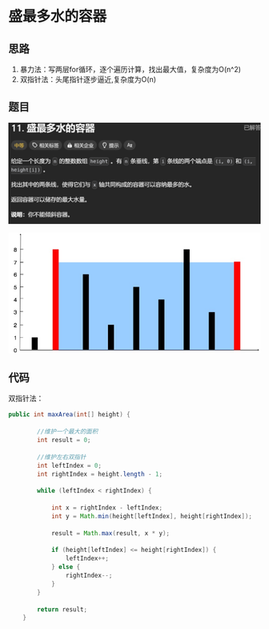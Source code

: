 # 盛最多水的容器
## 思路
1. 暴力法：写两层for循环，逐个遍历计算，找出最大值，复杂度为O(n^2)
2. 双指针法：头尾指针逐步逼近,复杂度为O(n)

## 题目
![image-20240707105948877](https://raw.githubusercontent.com/yinhuiSpace/picgoimg/main/img/202407071059956.png)

![img](https://raw.githubusercontent.com/yinhuiSpace/picgoimg/main/img/202407071100184.jpeg)
## 代码
双指针法：

```java
public int maxArea(int[] height) {

        //维护一个最大的面积
        int result = 0;

        //维护左右双指针
        int leftIndex = 0;
        int rightIndex = height.length - 1;

        while (leftIndex < rightIndex) {

            int x = rightIndex - leftIndex;
            int y = Math.min(height[leftIndex], height[rightIndex]);

            result = Math.max(result, x * y);

            if (height[leftIndex] <= height[rightIndex]) {
                leftIndex++;
            } else {
                rightIndex--;
            }
        }

        return result;
    }
```